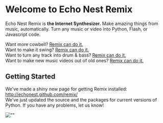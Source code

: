# Welcome to Echo Nest Remix

Echo Nest Remix is **the Internet Synthesizer.** 
Make amazing things from music, automatically.  Turn any music or video into Python, Flash, or Javascript code.  

Want more cowbell? [Remix can do it.](http://www.morecowbell.dj/ "")  
Want to make it swing? [Remix can do it.](http://swingify.cloudapp.net/ "")  
Want to turn any track into drum & bass? [Remix can do it.](http://the.wubmachine.com/ "")  
Want to make new music videos out of old ones? [Remix can do it.](http://www.youtube.com/watch?v=_bW7AkhgQpc/ "")  

## Getting Started
We've made a shiny new page for getting Remix installed: <http://echonest.github.com/remix/>  
We've just updated the source and the packages for current versions of Python.  If you have any problems, let us know!

![""](https://a248.e.akamai.net/camo.github.com/c7a3810cd59b15375246e5468b46cdecd18edbb9/687474703a2f2f692e696d6775722e636f6d2f57574c596f2e676966 "Head-nodding cat can't believe that he hasn't been remixed yet")

